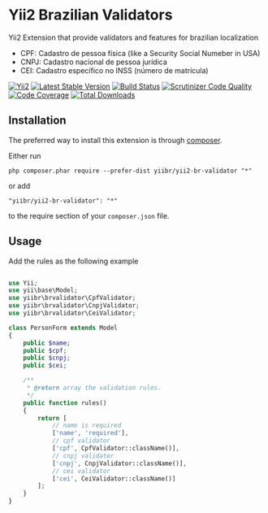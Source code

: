 Yii2 Brazilian Validators
=========================

Yii2 Extension that provide validators and features for brazilian localization

* CPF: Cadastro de pessoa física (like a Security Social Numeber in USA) 
* CNPJ: Cadastro nacional de pessoa jurídica 
* CEI: Cadastro específico no INSS (número de matrícula)
 
[![Yii2](https://img.shields.io/badge/Powered_by-Yii_Framework-green.svg?style=flat)](http://www.yiiframework.com/)
[![Latest Stable Version](https://poser.pugx.org/yiibr/yii2-br-validator/v/stable.png)](https://packagist.org/packages/yiibr/yii2-br-validator)
[![Build Status](https://travis-ci.org/yiibr/yii2-br-validator.svg?branch=master)](https://travis-ci.org/yiibr/yii2-br-validator)
[![Scrutinizer Code Quality](https://scrutinizer-ci.com/g/yiibr/yii2-br-validator/badges/quality-score.png?b=master)](https://scrutinizer-ci.com/g/yiibr/yii2-br-validator/?branch=master)
[![Code Coverage](https://scrutinizer-ci.com/g/yiibr/yii2-br-validator/badges/coverage.png?b=master)](https://scrutinizer-ci.com/g/yiibr/yii2-br-validator/?branch=master)
[![Total Downloads](https://poser.pugx.org/yiibr/yii2-br-validator/downloads.png)](https://packagist.org/packages/yiibr/yii2-br-validator)

Installation
------------

The preferred way to install this extension is through [composer](http://getcomposer.org/download/).

Either run

```
php composer.phar require --prefer-dist yiibr/yii2-br-validator "*"
```

or add

```
"yiibr/yii2-br-validator": "*"
```

to the require section of your `composer.json` file.

Usage
-----
Add the rules as the following example


```php

use Yii;
use yii\base\Model;
use yiibr\brvalidator\CpfValidator;
use yiibr\brvalidator\CnpjValidator;
use yiibr\brvalidator\CeiValidator;

class PersonForm extends Model
{
	public $name;
	public $cpf;
	public $cnpj;
	public $cei;

	/**
	 * @return array the validation rules.
	 */
	public function rules()
	{
		return [
			// name is required
			['name', 'required'],
			// cpf validator
			['cpf', CpfValidator::className()],
			// cnpj validator
			['cnpj', CnpjValidator::className()],
			// cei validator
			['cei', CeiValidator::className()]
		];
	}
}
```
